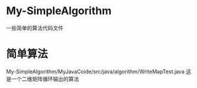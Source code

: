 # My-SimpleAlgorithm
一些简单的算法代码文件
# 简单算法
My-SimpleAlgorithm/MyJavaCoide/src/java/algorithm/WriteMapTest.java 这是一个二维矩阵循环输出的算法
[](https:www,baidu.com)
